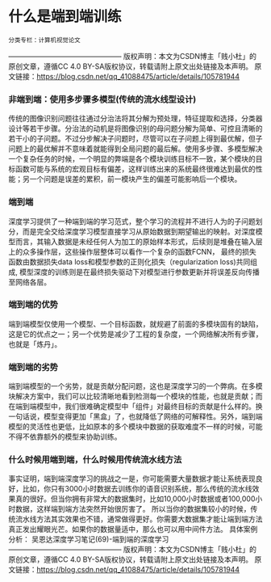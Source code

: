 # 什么是端到端训练 
                

    分类专栏：计算机视觉论文
————————————————
版权声明：本文为CSDN博主「贱小杜」的原创文章，遵循CC 4.0 BY-SA版权协议，转载请附上原文出处链接及本声明。
原文链接：https://blog.csdn.net/qq_41088475/article/details/105781944

### 非端到端：使用多步骤多模型(传统的流水线型设计) 
传统的图像识别问题往往通过分治法将其分解为预处理，特征提取和选择，分类器设计等若干步骤。分治法的动机是将图像识别的母问题分解为简单、可控且清晰的若干小的子问题。不过分步解决子问题时，尽管可以在子问题上得到最优解，但子问题上的最优解并不意味着就能得到全局问题的最后解。使用多步骤、多模型解决一个复杂任务的时候，一个明显的弊端是各个模块训练目标不一致，某个模块的目标函数可能与系统的宏观目标有偏差，这样训练出来的系统最终很难达到最优的性能；另一个问题是误差的累积，前一模块产生的偏差可能影响后一个模块。 
### 端到端 
深度学习提供了一种端到端的学习范式，整个学习的流程并不进行人为的子问题划分，而是完全交给深度学习模型直接学习从原始数据到期望输出的映射。对深度模型而言，其输入数据是未经任何人为加工的原始样本形式，后续则是堆叠在输入层上的众多操作层，这些操作层整体可以看作一个复杂的函数FCNN， 最终的损失函数由数据损失data loss和模型参数的正则化损失（regularization loss)共同组成, 模型深度的训练则是在最终损失驱动下对模型进行参数更新并将误差反向传播至网络各层。 
### 端到端的优势 
端到端模型仅使用一个模型、一个目标函数，就规避了前面的多模块固有的缺陷，这是它的优点之一；另一个优势是减少了工程的复杂度，一个网络解决所有步骤，也就是「炼丹」。 
### 端到端的劣势 
端到端模型的一个劣势，就是贡献分配问题，这也是深度学习的一个弊病。在多模块解决方案中，我们可以比较清晰地看到检测每一个模块的性能，也就是贡献；而在端到端模型中，我们很难确定模型中「组件」对最终目标的贡献是什么样的。换一句话说，模型变得更加「黑盒」了，也就降低了网络的可解释性。另外，端到端模型的灵活性也更低，比如原本的多个模块中数据的获取难度不一样的时候，可能不得不依靠额外的模型来协助训练。 
### 什么时候用端到端，什么时候用传统流水线方法 
事实证明，端到端深度学习的挑战之一是，你可能需要大量数据才能让系统表现良好，比如，你只有3000小时数据去训练你的语音识别系统，那么传统的流水线效果真的很好。但当你拥有非常大的数据集时，比如10,000小时数据或者100,000小时数据，这样端到端方法突然开始很厉害了。 所以当你的数据集较小的时候，传统流水线方法其实效果也不错，通常做得更好。你需要大数据集才能让端到端方法真正发出耀眼光芒。如果你的数据量适中，那么也可以用中间件方法。 具体案例分析： 吴恩达深度学习笔记(69)-端到端的深度学习
————————————————
版权声明：本文为CSDN博主「贱小杜」的原创文章，遵循CC 4.0 BY-SA版权协议，转载请附上原文出处链接及本声明。
原文链接：https://blog.csdn.net/qq_41088475/article/details/105781944